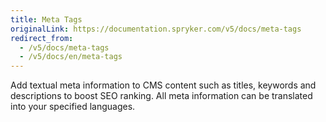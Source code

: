 ```yaml
---
title: Meta Tags
originalLink: https://documentation.spryker.com/v5/docs/meta-tags
redirect_from:
  - /v5/docs/meta-tags
  - /v5/docs/en/meta-tags
---
```


Add textual meta information to CMS content such as titles, keywords and descriptions to boost SEO ranking. All meta information can be translated into your specified languages.
